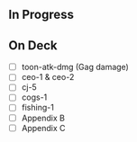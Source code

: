 
## In Progress

## On Deck

- [ ] toon-atk-dmg (Gag damage)
- [ ] ceo-1 & ceo-2
- [ ] cj-5
- [ ] cogs-1
- [ ] fishing-1
- [ ] Appendix B
- [ ] Appendix C
